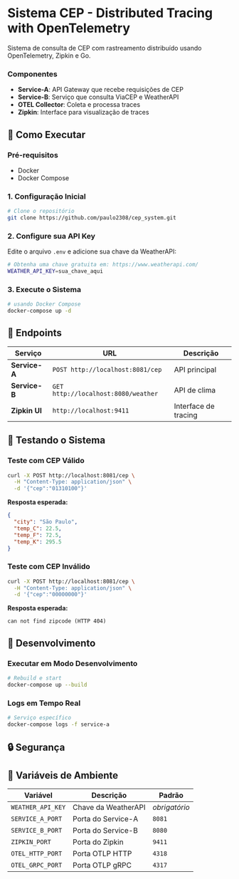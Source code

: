 # Sistema CEP - Distributed Tracing with OpenTelemetry

Sistema de consulta de CEP com rastreamento distribuído usando OpenTelemetry, Zipkin e Go.

### Componentes

- **Service-A**: API Gateway que recebe requisições de CEP
- **Service-B**: Serviço que consulta ViaCEP e WeatherAPI
- **OTEL Collector**: Coleta e processa traces
- **Zipkin**: Interface para visualização de traces

## 🚀 Como Executar

### Pré-requisitos

- Docker
- Docker Compose

### 1. Configuração Inicial

```bash
# Clone o repositório
git clone https://github.com/paulo2308/cep_system.git
```

### 2. Configure sua API Key

Edite o arquivo `.env` e adicione sua chave da WeatherAPI:

```bash
# Obtenha uma chave gratuita em: https://www.weatherapi.com/
WEATHER_API_KEY=sua_chave_aqui
```

### 3. Execute o Sistema

```bash
# usando Docker Compose
docker-compose up -d
```

## 📡 Endpoints

| Serviço | URL | Descrição |
|---------|-----|-----------|
| **Service-A** | `POST http://localhost:8081/cep` | API principal |
| **Service-B** | `GET http://localhost:8080/weather` | API de clima |
| **Zipkin UI** | `http://localhost:9411` | Interface de tracing |

## 🧪 Testando o Sistema

### Teste com CEP Válido

```bash
curl -X POST http://localhost:8081/cep \
  -H "Content-Type: application/json" \
  -d '{"cep":"01310100"}'
```

**Resposta esperada:**
```json
{
  "city": "São Paulo",
  "temp_C": 22.5,
  "temp_F": 72.5,
  "temp_K": 295.5
}
```

### Teste com CEP Inválido

```bash
curl -X POST http://localhost:8081/cep \
  -H "Content-Type: application/json" \
  -d '{"cep":"00000000"}'
```

**Resposta esperada:**
```
can not find zipcode (HTTP 404)
```

## 🔧 Desenvolvimento

### Executar em Modo Desenvolvimento

```bash
# Rebuild e start
docker-compose up --build
```

### Logs em Tempo Real

```bash
# Serviço específico
docker-compose logs -f service-a
```

## 🔒 Segurança

## 📝 Variáveis de Ambiente

| Variável | Descrição | Padrão |
|----------|-----------|--------|
| `WEATHER_API_KEY` | Chave da WeatherAPI | *obrigatório* |
| `SERVICE_A_PORT` | Porta do Service-A | `8081` |
| `SERVICE_B_PORT` | Porta do Service-B | `8080` |
| `ZIPKIN_PORT` | Porta do Zipkin | `9411` |
| `OTEL_HTTP_PORT` | Porta OTLP HTTP | `4318` |
| `OTEL_GRPC_PORT` | Porta OTLP gRPC | `4317` |
